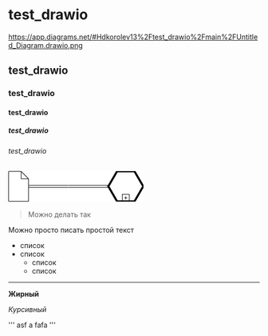 # test_drawio
https://app.diagrams.net/#Hdkorolev13%2Ftest_drawio%2Fmain%2FUntitled_Diagram.drawio.png

## test_drawio
### test_drawio
#### test_drawio
##### test_drawio
###### test_drawio

![bpmn_diagram](https://github.com/dkorolev13/test_drawio/blob/main/Untitled_Diagram.drawio.png)

> Можно делать так

Можно просто писать простой текст

* список
* список
  * список
  * список

---

__Жирный__

_Курсивный_

'''
asf a
fafa
'''
